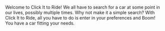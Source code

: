 Welcome to Click It to Ride!
We all have to search for a car at some point in our lives, possibly multiple times.
Why not make it a simple search?
With Click It to Ride, all you have to do is enter in your preferences and Boom! You have a car fitting your needs.
